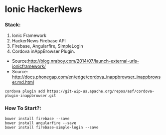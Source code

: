 Ionic HackerNews
================

### Stack:
1. Ionic Framework
2. HackerNews Firebase API
3. Firebase, Angularfire, SimpleLogin
4. Cordova inAppBrowser Plugin.
  * Source:http://blog.nraboy.com/2014/07/launch-external-urls-ionicframework/
  * Source: http://docs.phonegap.com/en/edge/cordova_inappbrowser_inappbrowser.md.html

```
cordova plugin add https://git-wip-us.apache.org/repos/asf/cordova-plugin-inappbrowser.git
```

### How To Start?:
```
bower install firebase --save
bower install angularfire --save
bower install firebase-simple-login --save
```
